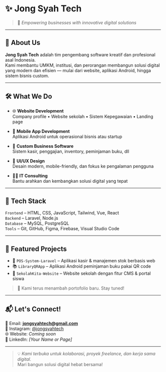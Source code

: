 # ✨ Jong Syah Tech

> 🚀 *Empowering businesses with innovative digital solutions*

---

## 💼 About Us

**Jong Syah Tech** adalah tim pengembang software kreatif dan profesional asal Indonesia.  
Kami membantu UMKM, institusi, dan perorangan membangun solusi digital yang modern dan efisien — mulai dari website, aplikasi Android, hingga sistem bisnis custom.

---

## 🛠️ What We Do

- 🌐 **Website Development**  
  Company profile • Website sekolah • Sistem Kepegawaian • Landing page

- 📱 **Mobile App Development**  
  Aplikasi Android untuk operasional bisnis atau startup

- 🧾 **Custom Business Software**  
  Sistem kasir, penggajian, inventory, peminjaman buku, dll

- 🎨 **UI/UX Design**  
  Desain modern, mobile-friendly, dan fokus ke pengalaman pengguna

- 🧑‍💻 **IT Consulting**  
  Bantu arahkan dan kembangkan solusi digital yang tepat

---

## 🧪 Tech Stack

`Frontend` – HTML, CSS, JavaScript, Tailwind, Vue, React  
`Backend` – Laravel, Node.js  
`Database` – MySQL, PostgreSQL  
`Tools` – Git, GitHub, Figma, Firebase, Visual Studio Code

---

## 📂 Featured Projects

- 🔖 `POS-System-Laravel` – Aplikasi kasir & manajemen stok berbasis web  
- 📚 `LibraryQRApp` – Aplikasi Android peminjaman buku pakai QR code  
- 🏫 `SekolahKita-Website` – Website sekolah dengan fitur CMS & portal siswa  

> 🎯 Kami terus menambah portofolio baru. Stay tuned!

---

## 📬 Let's Connect!

📧 Email: **jongsyahtech@gmail.com**  
📱 Instagram: [@jongsyahtech](https://instagram.com/jongsyahtech)  
🌐 Website: *Coming soon*  
🔗 LinkedIn: *[Your Name or Page]*

---

> 💡 *Kami terbuka untuk kolaborasi, proyek freelance, dan kerja sama digital.*  
Mari bangun solusi digital hebat bersama!
